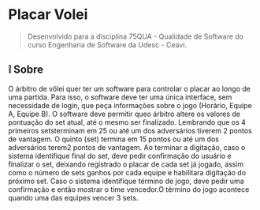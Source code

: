 
# Placar Volei
> Desenvolvido para a disciplina 75QUA - Qualidade de Software do curso Engenharia de Software da Udesc - Ceavi.

## :grey_exclamation: Sobre 

O árbitro de vôlei quer ter um software para controlar o placar ao longo de uma partida.
Para isso, o software deve ter uma única interface, sem necessidade de login, que peça informações sobre o jogo (Horário, Equipe A, Equipe B).
O software deve permitir queo árbitro altere os valores de pontuação do set atual, até o mesmo ser finalizado. 
Lembrando que os 4 primeiros setsterminam em 25 ou até um dos adversários tiverem 2 pontos de vantagem.
O quinto (set) termina em 15 pontos ou até um dos adversários terem2 pontos de vantagem.
Ao terminar a digitação, caso o sistema identifique final do set, deve pedir confirmação do usuário e finalizar o set, deixando registrado o placar de cada set já jogado,
assim como o número de sets ganhos por cada equipe e habilitara digitação do próximo set.
Caso o sistema identifique término de jogo, deve pedir uma confirmação e então mostrar o time vencedor.O término do jogo acontece quando uma das equipes vencer 3 sets.



